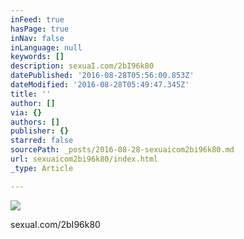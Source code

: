```yaml
---
inFeed: true
hasPage: true
inNav: false
inLanguage: null
keywords: []
description: sexuaI.com/2bI96k80
datePublished: '2016-08-28T05:56:00.853Z'
dateModified: '2016-08-28T05:49:47.345Z'
title: ''
author: []
via: {}
authors: []
publisher: {}
starred: false
sourcePath: _posts/2016-08-28-sexuaicom2bi96k80.md
url: sexuaicom2bi96k80/index.html
_type: Article

---
```

![](https://the-grid-user-content.s3-us-west-2.amazonaws.com/6321d5b7-42e8-4b27-8f89-9f4ac9728729.jpg)

sexuaI.com/2bI96k80